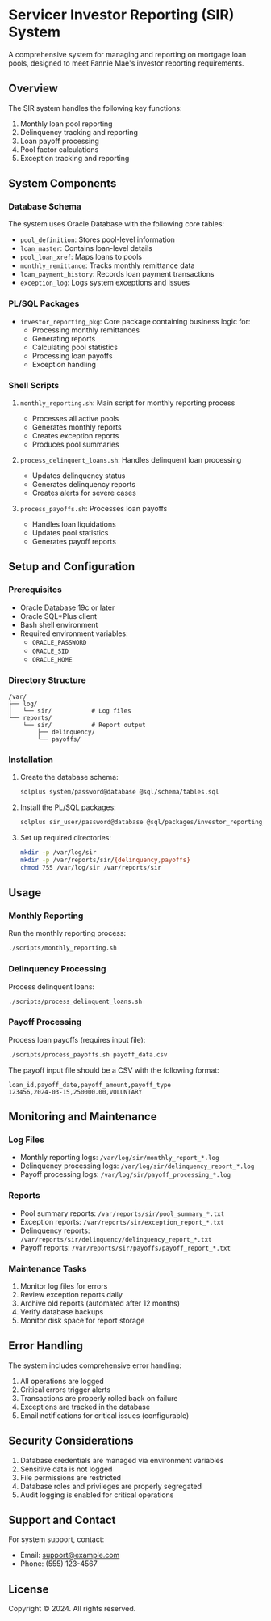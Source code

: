 # Servicer Investor Reporting (SIR) System

A comprehensive system for managing and reporting on mortgage loan pools, designed to meet Fannie Mae's investor reporting requirements.

## Overview

The SIR system handles the following key functions:

1. Monthly loan pool reporting
2. Delinquency tracking and reporting
3. Loan payoff processing
4. Pool factor calculations
5. Exception tracking and reporting

## System Components

### Database Schema

The system uses Oracle Database with the following core tables:

- `pool_definition`: Stores pool-level information
- `loan_master`: Contains loan-level details
- `pool_loan_xref`: Maps loans to pools
- `monthly_remittance`: Tracks monthly remittance data
- `loan_payment_history`: Records loan payment transactions
- `exception_log`: Logs system exceptions and issues

### PL/SQL Packages

- `investor_reporting_pkg`: Core package containing business logic for:
  - Processing monthly remittances
  - Generating reports
  - Calculating pool statistics
  - Processing loan payoffs
  - Exception handling

### Shell Scripts

1. `monthly_reporting.sh`: Main script for monthly reporting process
   - Processes all active pools
   - Generates monthly reports
   - Creates exception reports
   - Produces pool summaries

2. `process_delinquent_loans.sh`: Handles delinquent loan processing
   - Updates delinquency status
   - Generates delinquency reports
   - Creates alerts for severe cases

3. `process_payoffs.sh`: Processes loan payoffs
   - Handles loan liquidations
   - Updates pool statistics
   - Generates payoff reports

## Setup and Configuration

### Prerequisites

- Oracle Database 19c or later
- Oracle SQL*Plus client
- Bash shell environment
- Required environment variables:
  - `ORACLE_PASSWORD`
  - `ORACLE_SID`
  - `ORACLE_HOME`

### Directory Structure

```
/var/
├── log/
│   └── sir/           # Log files
└── reports/
    └── sir/           # Report output
        ├── delinquency/
        └── payoffs/
```

### Installation

1. Create the database schema:
   ```bash
   sqlplus system/password@database @sql/schema/tables.sql
   ```

2. Install the PL/SQL packages:
   ```bash
   sqlplus sir_user/password@database @sql/packages/investor_reporting_pkg.sql
   ```

3. Set up required directories:
   ```bash
   mkdir -p /var/log/sir
   mkdir -p /var/reports/sir/{delinquency,payoffs}
   chmod 755 /var/log/sir /var/reports/sir
   ```

## Usage

### Monthly Reporting

Run the monthly reporting process:
```bash
./scripts/monthly_reporting.sh
```

### Delinquency Processing

Process delinquent loans:
```bash
./scripts/process_delinquent_loans.sh
```

### Payoff Processing

Process loan payoffs (requires input file):
```bash
./scripts/process_payoffs.sh payoff_data.csv
```

The payoff input file should be a CSV with the following format:
```csv
loan_id,payoff_date,payoff_amount,payoff_type
123456,2024-03-15,250000.00,VOLUNTARY
```

## Monitoring and Maintenance

### Log Files

- Monthly reporting logs: `/var/log/sir/monthly_report_*.log`
- Delinquency processing logs: `/var/log/sir/delinquency_report_*.log`
- Payoff processing logs: `/var/log/sir/payoff_processing_*.log`

### Reports

- Pool summary reports: `/var/reports/sir/pool_summary_*.txt`
- Exception reports: `/var/reports/sir/exception_report_*.txt`
- Delinquency reports: `/var/reports/sir/delinquency/delinquency_report_*.txt`
- Payoff reports: `/var/reports/sir/payoffs/payoff_report_*.txt`

### Maintenance Tasks

1. Monitor log files for errors
2. Review exception reports daily
3. Archive old reports (automated after 12 months)
4. Verify database backups
5. Monitor disk space for report storage

## Error Handling

The system includes comprehensive error handling:

1. All operations are logged
2. Critical errors trigger alerts
3. Transactions are properly rolled back on failure
4. Exceptions are tracked in the database
5. Email notifications for critical issues (configurable)

## Security Considerations

1. Database credentials are managed via environment variables
2. Sensitive data is not logged
3. File permissions are restricted
4. Database roles and privileges are properly segregated
5. Audit logging is enabled for critical operations

## Support and Contact

For system support, contact:
- Email: support@example.com
- Phone: (555) 123-4567

## License

Copyright © 2024. All rights reserved. 